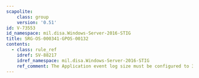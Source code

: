 ```yaml
---
scapolite:
    class: group
    version: '0.51'
id: V-73553
id_namespace: mil.disa.Windows-Server-2016-STIG
title: SRG-OS-000341-GPOS-00132
contents:
  - class: rule_ref
    idref: SV-88217
    idref_namespace: mil.disa.Windows-Server-2016-STIG
    ref_comment: The Application event log size must be configured to 32768  ...
---
```


